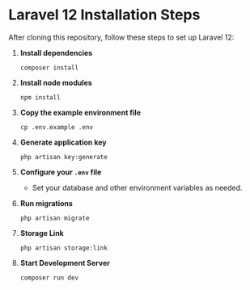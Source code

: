 # Laravel 12 Installation Steps

After cloning this repository, follow these steps to set up Laravel 12:

1. **Install dependencies**

    ```
    composer install
    ```

2. **Install node modules**

    ```
    npm install
    ```

3. **Copy the example environment file**

    ```
    cp .env.example .env
    ```

4. **Generate application key**

    ```
    php artisan key:generate
    ```

5. **Configure your `.env` file**

    - Set your database and other environment variables as needed.

6. **Run migrations**

    ```
    php artisan migrate
    ```

7. **Storage Link**

    ```
    php artisan storage:link
    ```
8. **Start Development Server**
    ```
    composer run dev
    ```
